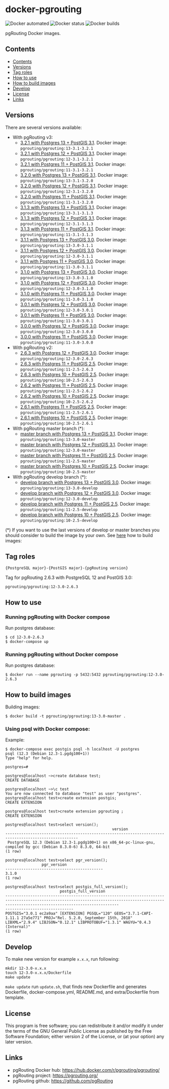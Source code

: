 # docker-pgrouting

![Docker automated](https://img.shields.io/docker/cloud/automated/pgrouting/pgrouting)
![Docker status](https://img.shields.io/docker/cloud/build/pgrouting/pgrouting)
![Docker builds](https://img.shields.io/docker/pulls/pgrouting/pgrouting)


pgRouting Docker images.

## Contents
- [Contents](#contents)
- [Versions](#versions)
- [Tag roles](#tag-roles)
- [How to use](#how-to-use)
- [How to build images](#how-to-build-images)
- [Develop](#develop)
- [License](#license)
- [Links](#links)

## Versions

There are several versions available:

- With pgRouting v3:
  - [3.2.1 with Postgres 13 + PostGIS 3.1](13-3.1-3.2.1/). Docker image: `pgrouting/pgrouting:13-3.1-3.2.1`
  - [3.2.1 with Postgres 12 + PostGIS 3.1](12-3.1-3.2.1/). Docker image: `pgrouting/pgrouting:12-3.1-3.2.1`
  - [3.2.1 with Postgres 11 + PostGIS 3.1](11-3.1-3.2.1/). Docker image: `pgrouting/pgrouting:11-3.1-3.2.1`
  - [3.2.0 with Postgres 13 + PostGIS 3.1](13-3.1-3.2.0/). Docker image: `pgrouting/pgrouting:13-3.1-3.2.0`
  - [3.2.0 with Postgres 12 + PostGIS 3.1](12-3.1-3.2.0/). Docker image: `pgrouting/pgrouting:12-3.1-3.2.0`
  - [3.2.0 with Postgres 11 + PostGIS 3.1](11-3.1-3.2.0/). Docker image: `pgrouting/pgrouting:11-3.1-3.2.0`
  - [3.1.3 with Postgres 13 + PostGIS 3.1](13-3.1-3.1.3/). Docker image: `pgrouting/pgrouting:13-3.1-3.1.3`
  - [3.1.3 with Postgres 12 + PostGIS 3.1](12-3.1-3.1.3/). Docker image: `pgrouting/pgrouting:12-3.1-3.1.3`
  - [3.1.3 with Postgres 11 + PostGIS 3.1](11-3.1-3.1.3/). Docker image: `pgrouting/pgrouting:11-3.1-3.1.3`
  - [3.1.1 with Postgres 13 + PostGIS 3.0](13-3.0-3.1.1/). Docker image: `pgrouting/pgrouting:13-3.0-3.1.1`
  - [3.1.1 with Postgres 12 + PostGIS 3.0](12-3.0-3.1.1/). Docker image: `pgrouting/pgrouting:12-3.0-3.1.1`
  - [3.1.1 with Postgres 11 + PostGIS 3.0](11-3.0-3.1.1/). Docker image: `pgrouting/pgrouting:11-3.0-3.1.1`
  - [3.1.0 with Postgres 13 + PostGIS 3.0](13-3.0-3.1.0/). Docker image: `pgrouting/pgrouting:13-3.0-3.1.0`
  - [3.1.0 with Postgres 12 + PostGIS 3.0](12-3.0-3.1.0/). Docker image: `pgrouting/pgrouting:12-3.0-3.1.0`
  - [3.1.0 with Postgres 11 + PostGIS 3.0](11-3.0-3.1.0/). Docker image: `pgrouting/pgrouting:11-3.0-3.1.0`
  - [3.0.1 with Postgres 12 + PostGIS 3.0](12-3.0-3.0.1/). Docker image: `pgrouting/pgrouting:12-3.0-3.0.1`
  - [3.0.1 with Postgres 11 + PostGIS 3.0](11-3.0-3.0.1/). Docker image: `pgrouting/pgrouting:11-3.0-3.0.1`
  - [3.0.0 with Postgres 12 + PostGIS 3.0](12-3.0-3.0.0/). Docker image: `pgrouting/pgrouting:12-3.0-3.0.0`
  - [3.0.0 with Postgres 11 + PostGIS 3.0](11-3.0-3.0.0/). Docker image: `pgrouting/pgrouting:11-3.0-3.0.0`
- With pgRouting v2:
  - [2.6.3 with Postgres 12 + PostGIS 3.0](12-3.0-2.6.3/). Docker image: `pgrouting/pgrouting:12-3.0-2.6.3`
  - [2.6.3 with Postgres 11 + PostGIS 2.5](11-2.5-2.6.3/). Docker image: `pgrouting/pgrouting:11-2.5-2.6.3`
  - [2.6.3 with Postgres 10 + PostGIS 2.5](10-2.5-2.6.3/). Docker image: `pgrouting/pgrouting:10-2.5-2.6.3`
  - [2.6.2 with Postgres 11 + PostGIS 2.5](11-2.5-2.6.2/). Docker image: `pgrouting/pgrouting:11-2.5-2.6.2`
  - [2.6.2 with Postgres 10 + PostGIS 2.5](10-2.5-2.6.2/). Docker image: `pgrouting/pgrouting:10-2.5-2.6.2`
  - [2.6.1 with Postgres 11 + PostGIS 2.5](11-2.5-2.6.1/). Docker image: `pgrouting/pgrouting:11-2.5-2.6.1`
  - [2.6.1 with Postgres 10 + PostGIS 2.5](10-2.5-2.6.1/). Docker image: `pgrouting/pgrouting:10-2.5-2.6.1`
- With pgRouting master branch (*):
  - [master branch with Postgres 13 + PostGIS 3.1](13-3.0-develop/). Docker image: `pgrouting/pgrouting:13-3.0-master`
  - [master branch with Postgres 12 + PostGIS 3.1](12-3.0-develop/). Docker image: `pgrouting/pgrouting:12-3.0-master`
  - [master branch with Postgres 11 + PostGIS 2.5](11-2.5-develop/). Docker image: `pgrouting/pgrouting:11-2.5-master`
  - [master branch with Postgres 10 + PostGIS 2.5](10-2.5-develop/). Docker image: `pgrouting/pgrouting:10-2.5-master`
- With pgRouting develop branch (*):
  - [develop branch with Postgres 13 + PostGIS 3.0](13-3.0-develop/). Docker image: `pgrouting/pgrouting:13-3.0-develop`
  - [develop branch with Postgres 12 + PostGIS 3.0](12-3.0-develop/). Docker image: `pgrouting/pgrouting:12-3.0-develop`
  - [develop branch with Postgres 11 + PostGIS 2.5](11-2.5-develop/). Docker image: `pgrouting/pgrouting:11-2.5-develop`
  - [develop branch with Postgres 10 + PostGIS 2.5](10-2.5-develop/). Docker image: `pgrouting/pgrouting:10-2.5-develop`

(*) If you want to use the last versions of develop or master branches you should consider to build the image by your own. See [here](#how-to-build-images) how to build images:

## Tag roles

`{PostgreSQL major}-{PostGIS major}-{pgRouting version}`

Tag for pgRouting 2.6.3 with PostgreSQL 12 and PostGIS 3.0:

`pgrouting/pgrouting:12-3.0-2.6.3`

## How to use

### Running pgRouting with Docker compose

Run postgres database:
```
$ cd 12-3.0-2.6.3
$ docker-compose up
```

### Running pgRouting without Docker compose

Run postgres database:
```
$ docker run --name pgrouting -p 5432:5432 pgrouting/pgrouting:12-3.0-2.6.3
```

## How to build images

Building images:
```
$ docker build -t pgrouting/pgrouting:13-3.0-master .
```


### Using psql with Docker compose:

Example:

```
$ docker-compose exec postgis psql -h localhost -U postgres
psql (12.3 (Debian 12.3-1.pgdg100+1))
Type "help" for help.

postgres=#

postgres@localhost ~>create database test;
CREATE DATABASE

postgres@localhost ~>\c test
You are now connected to database "test" as user "postgres".
postgres@localhost test>create extension postgis;                                          
CREATE EXTENSION

postgres@localhost test>create extension pgrouting ;
CREATE EXTENSION

postgres@localhost test>select version();
                                               version                                                
------------------------------------------------------------------------------------------------------
 PostgreSQL 12.3 (Debian 12.3-1.pgdg100+1) on x86_64-pc-linux-gnu, compiled by gcc (Debian 8.3.0-6) 8.3.0, 64-bit
(1 row)

postgres@localhost test>select pgr_version();
                pgr_version                
-------------------------------------------
3.1.0
(1 row)

postgres@localhost test>select postgis_full_version();
                        postgis_full_version                                                                      
----------------------------------------------------------------------------------------------------------------------------------------------------------------------------------------------
------------------------------
POSTGIS="3.0.1 ec2a9aa" [EXTENSION] PGSQL="120" GEOS="3.7.1-CAPI-1.11.1 27a5e771" PROJ="Rel. 5.2.0, September 15th, 2018" LIBXML="2.9.4" LIBJSON="0.12.1" LIBPROTOBUF="1.3.1" WAGYU="0.4.3 (Internal)"
(1 row)
```

## Develop

To make new version for example `x.x.x`, run following:

```
mkdir 12-3.0-x.x.x
touch 12-3.0-x.x.x/Dockerfile
make update
```

`make update` run `update.sh`, that finds new Dockerfile and generates Dockerfile, docker-compose.yml, README.md, and extra/Dockerfile from template.

## License

This program is free software; you can redistribute it and/or modify it under the terms of the GNU General Public License as published by the Free Software Foundation; either version 2 of the License, or (at your option) any later version.

## Links

- pgRouting Docker hub: https://hub.docker.com/r/pgrouting/pgrouting/
- pgRouting project: https://pgrouting.org/
- pgRouting github: https://github.com/pgRouting
